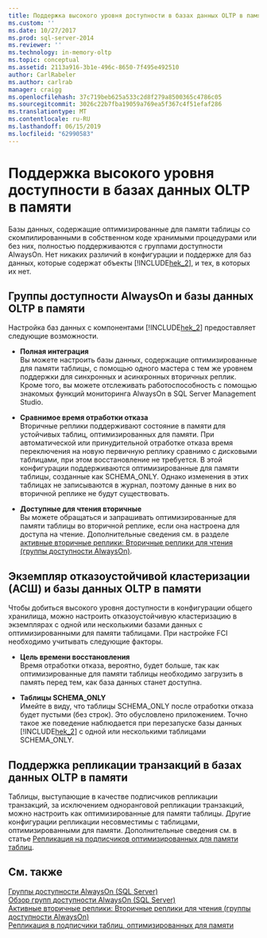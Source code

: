 ```yaml
---
title: Поддержка высокого уровня доступности в базах данных OLTP в памяти | Документация Майкрософт
ms.custom: ''
ms.date: 10/27/2017
ms.prod: sql-server-2014
ms.reviewer: ''
ms.technology: in-memory-oltp
ms.topic: conceptual
ms.assetid: 2113a916-3b1e-496c-8650-7f495e492510
author: CarlRabeler
ms.author: carlrab
manager: craigg
ms.openlocfilehash: 37c719beb625a533c2d8f279a8500365c4786c05
ms.sourcegitcommit: 3026c22b7fba19059a769ea5f367c4f51efaf286
ms.translationtype: MT
ms.contentlocale: ru-RU
ms.lasthandoff: 06/15/2019
ms.locfileid: "62990583"
---
```

# <a name="high-availability-support-for-in-memory-oltp-databases"></a>Поддержка высокого уровня доступности в базах данных OLTP в памяти
  Базы данных, содержащие оптимизированные для памяти таблицы со скомпилированными в собственном коде хранимыми процедурами или без них, полностью поддерживаются с группами доступности AlwaysOn.  Нет никаких различий в конфигурации и поддержке для баз данных, которые содержат объекты [!INCLUDE[hek_2](../../includes/hek-2-md.md)], и тех, в которых их нет.  
  
## <a name="alwayson-availability-groups-and-in-memory-oltp-databases"></a>Группы доступности AlwaysOn и базы данных OLTP в памяти  
 Настройка баз данных с компонентами [!INCLUDE[hek_2](../../includes/hek-2-md.md)] предоставляет следующие возможности.  
  
-   **Полная интеграция**   
    Вы можете настроить базы данных, содержащие оптимизированные для памяти таблицы, с помощью одного мастера с тем же уровнем поддержки для синхронных и асинхронных вторичных реплик. Кроме того, вы можете отслеживать работоспособность с помощью знакомых функций мониторинга AlwaysOn в SQL Server Management Studio.  
  
-   **Сравнимое время отработки отказа**   
    Вторичные реплики поддерживают состояние в памяти для устойчивых таблиц, оптимизированных для памяти. При автоматической или принудительной отработке отказа время переключения на новую первичную реплику сравнимо с дисковыми таблицами, при этом восстановление не требуется. В этой конфигурации поддерживаются оптимизированные для памяти таблицы, созданные как SCHEMA_ONLY. Однако изменения в этих таблицах не записываются в журнал, поэтому данные в них во вторичной реплике не будут существовать.  
  
-   **Доступные для чтения вторичные**   
    Вы можете обращаться и запрашивать оптимизированные для памяти таблицы во вторичной реплике, если она настроена для доступа на чтение. Дополнительные сведения см. в разделе [активные вторичные реплики: Вторичные реплики для чтения (группы доступности AlwaysOn)](../../database-engine/availability-groups/windows/active-secondaries-readable-secondary-replicas-always-on-availability-groups.md).  
  
## <a name="failover-clustering-instance-fci-and-in-memory-oltp-databases"></a>Экземпляр отказоустойчивой кластеризации (АСШ) и базы данных OLTP в памяти  
 Чтобы добиться высокого уровня доступности в конфигурации общего хранилища, можно настроить отказоустойчивую кластеризацию в экземплярах с одной или несколькими базами данных с оптимизированными для памяти таблицами. При настройке FCI необходимо учитывать следующие факторы.  
  
-   **Цель времени восстановления**   
    Время отработки отказа, вероятно, будет больше, так как оптимизированные для памяти таблицы необходимо загрузить в память перед тем, как база данных станет доступна.  
  
-   **Таблицы SCHEMA_ONLY**   
    Имейте в виду, что таблицы SCHEMA_ONLY после отработки отказа будет пустыми (без строк). Это обусловлено приложением. Точно такое же поведение наблюдается при перезапуске базы данных [!INCLUDE[hek_2](../../includes/hek-2-md.md)] с одной или несколькими таблицами SCHEMA_ONLY.  
  
## <a name="support-for-transaction-replication-in-in-memory-oltp"></a>Поддержка репликации транзакций в базах данных OLTP в памяти  
 Таблицы, выступающие в качестве подписчиков репликации транзакций, за исключением одноранговой репликации транзакций, можно настроить как оптимизированные для памяти таблицы. Другие конфигурации репликации несовместимы с таблицами, оптимизированными для памяти.  Дополнительные сведения см. в статье [Репликация на подписчиков оптимизированных для памяти таблиц](../replication/replication-to-memory-optimized-table-subscribers.md).  
  
## <a name="see-also"></a>См. также  
 [Группы доступности AlwaysOn (SQL Server)](../../database-engine/availability-groups/windows/always-on-availability-groups-sql-server.md)   
 [Обзор групп доступности AlwaysOn &#40;SQL Server&#41;](../../database-engine/availability-groups/windows/overview-of-always-on-availability-groups-sql-server.md)   
 [Активные вторичные реплики: Вторичные реплики для чтения &#40;группы доступности AlwaysOn&#41;](../../database-engine/availability-groups/windows/active-secondaries-readable-secondary-replicas-always-on-availability-groups.md)   
 [Репликация в подписчики таблиц, оптимизированных для памяти](../replication/replication-to-memory-optimized-table-subscribers.md)  
  
  
